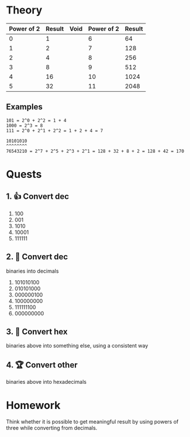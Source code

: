 # Theory

| Power of 2 | Result | Void | Power of 2 | Result |
| ---------- | ------ | ---- | ---------- | ------ |
| 0          | 1      |      | 6          | 64     |
| 1          | 2      |      | 7          | 128    |
| 2          | 4      |      | 8          | 256    |
| 3          | 8      |      | 9          | 512    |
| 4          | 16     |      | 10         | 1024   |
| 5          | 32     |      | 11         | 2048   |
## Examples
```
101 = 2^0 + 2^2 = 1 + 4
1000 = 2^3 = 8
111 = 2^0 + 2^1 + 2^2 = 1 + 2 + 4 = 7

10101010  
^^^^^^^^
76543210 = 2^7 + 2^5 + 2^3 + 2^1 = 128 + 32 + 8 + 2 = 128 + 42 = 170 
```
# Quests

## 1. 👍  Convert dec
1. 100
2. 001
3. 1010
4. 10001
5. 111111
## 2. 🔑 Convert dec
binaries into decimals
 1. 101010100
 2. 010101000
 3. 000000100
 4. 100000000
 5. 111111100
 6. 000000000
## 3. 🏅️ Convert hex
binaries above into something else, using a consistent way
## 4. 🏆 Convert other
binaries above into hexadecimals
# Homework
Think whether it is possible to get meaningful result by using powers of three while converting from decimals. 
